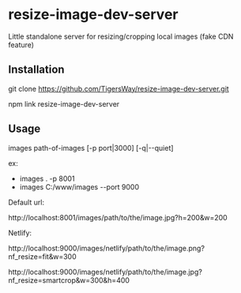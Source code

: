 # resize-image-dev-server
Little standalone server for resizing/cropping local images (fake CDN feature)

## Installation

git clone https://github.com/TigersWay/resize-image-dev-server.git

npm link resize-image-dev-server

## Usage
images path-of-images [-p port|3000] [-q|--quiet]

ex:
- images . -p 8001
- images C:/www/images --port 9000


Default url:

http://localhost:8001/images/path/to/the/image.jpg?h=200&w=200

Netlify:

http://localhost:9000/images/netlify/path/to/the/image.png?nf_resize=fit&w=300

http://localhost:9000/images/netlify/path/to/the/image.jpg?nf_resize=smartcrop&w=300&h=400
